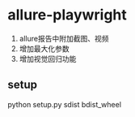 # allure-playwright

1. allure报告中附加截图、视频  
2. 增加最大化参数
3. 增加视觉回归功能

## setup
python setup.py sdist bdist_wheel

